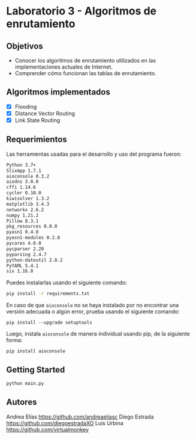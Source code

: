 # Laboratorio 3 - Algoritmos de enrutamiento 

## Objetivos
- Conocer los algoritmos de enrutamiento utilizados en las implementaciones actuales de Internet.
- Comprender cómo funcionan las tablas de enrutamiento.

## Algoritmos implementados
- [x] Flooding
- [x] Distance Vector Routing
- [x] Link State Routing

## Requerimientos
Las herramientas usadas para el desarrollo y uso del programa fueron:
```sh
Python 3.7+
Slixmpp 1.7.1
aioconsole 0.3.2
aiodns 3.0.0
cffi 1.14.6
cycler 0.10.0
kiwisolver 1.3.2
matplotlib 3.4.3
networkx 2.6.2
numpy 1.21.2
Pillow 8.3.1
pkg_resources 0.0.0
pyasn1 0.4.8
pyasn1-modules 0.2.8
pycares 4.0.0
pycparser 2.20
pyparsing 2.4.7
python-dateutil 2.8.2
PyYAML 5.4.1
six 1.16.0
```
Puedes instalarlas usando el siguiente comando:
```sh
pip install -r requirements.txt 
```
En caso de que `aioconsole` no se haya instalado por no encontrar una versión adecuada o algún error, prueba usando el siguiente comando:
```
pip install --upgrade setuptools
```
Luego, instala `aioconsole` de manera individual usando pip, de la siguiente forma:
```
pip install aioconsole
```

## Getting Started
```sh
python main.py
```
## Autores
Andrea Elías https://github.com/andreaeliasc
Diego Estrada https://github.com/diegoestradaXO
Luis Urbina https://github.com/virtualmonkey
